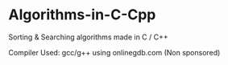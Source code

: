 # Algorithms-in-C-Cpp
Sorting &amp; Searching algorithms made in C / C++

Compiler Used: gcc/g++ using onlinegdb.com (Non sponsored)
